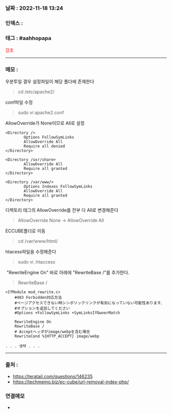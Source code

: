### 날짜 :  2022-11-18 13:24

### 인덱스 :

### 태그 : #aahhopapa

<span style="color: red">강조</span>

----

### 메모 :

우분투일 결우 설정파일이 해당 폴더에 존재한다
> cd /etc/apache2/

conf파일 수정
>  sudo vi apache2.conf

AllowOverride가 None이므로 All로 설정
```shell
<Directory />
        Options FollowSymLinks
        AllowOverride All
        Require all denied
</Directory>

<Directory /usr/share>
        AllowOverride All
        Require all granted
</Directory>

<Directory /var/www/>
        Options Indexes FollowSymLinks
        AllowOverride All
        Require all granted
</Directory>
```

디렉토리 태그의 AllowOverride를 전부 다 All로 변경해준다
> AllowOverride None -> AllowOverride All

ECCUBE폴더로 이동
>  cd /var/www/html/

htacess파일을 수정해준다
> sudo vi .htaccess

 "RewriteEngine On" 바로 아래에 "RewriteBase /"를 추가한다.
> RewriteBase /

```shell
<IfModule mod_rewrite.c>
    #403 Forbidden対応方法
    #ページアクセスできない時シンボリックリンクが有効になっていない可能性あります、
    #オプションを追加してください
    #Options +FollowSymLinks +SymLinksIfOwnerMatch

    RewriteEngine On
    RewriteBase /
    # Acceptヘッダがimage/webpを含む場合
    RewriteCond %{HTTP_ACCEPT} image/webp

. . . 생략 . . .

```

----
### 출처 :
- https://teratail.com/questions/146235
- https://techmemo.biz/ec-cube/url-removal-index-php/

### 연결메모
-








